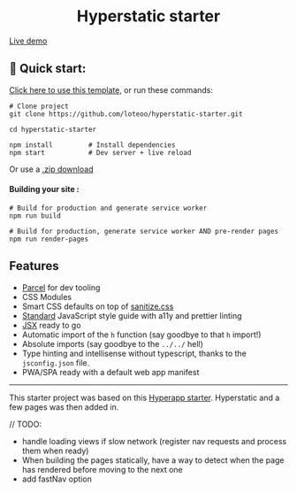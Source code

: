 <h1 align="center">
  Hyperstatic starter
</h1>

[Live demo](https://hyperstatic-starter.netlify.com/)

## 🚀 Quick start:

[Click here to use this template](https://github.com/loteoo/hyperstatic-starter/generate), or run these commands:

```
# Clone project
git clone https://github.com/loteoo/hyperstatic-starter.git

cd hyperstatic-starter

npm install         # Install dependencies
npm start           # Dev server + live reload
```

Or use a [.zip download](https://github.com/loteoo/hyperstatic-starter/archive/master.zip)

#### Building your site :

```
# Build for production and generate service worker
npm run build

# Build for production, generate service worker AND pre-render pages
npm run render-pages
```

## Features

- [Parcel](https://parceljs.org/) for dev tooling
- CSS Modules
- Smart CSS defaults on top of [sanitize.css](https://csstools.github.io/sanitize.css/)
- [Standard](https://standardjs.com/) JavaScript style guide with a11y and prettier linting
- [JSX](https://reactjs.org/docs/introducing-jsx.html) ready to go
- Automatic import of the `h` function (say goodbye to that `h` import!)
- Absolute imports (say goodbye to the `../../` hell)
- Type hinting and intellisense without typescript, thanks to the `jsconfig.json` file.
- PWA/SPA ready with a default web app manifest

---

This starter project was based on this [Hyperapp starter](https://github.com/loteoo/hyperapp-starter). Hyperstatic and a few pages was then added in.

// TODO:

- handle loading views if slow network (register nav requests and process them when ready)
- When building the pages statically, have a way to detect when the page has rendered before moving to the next one
- add fastNav option
